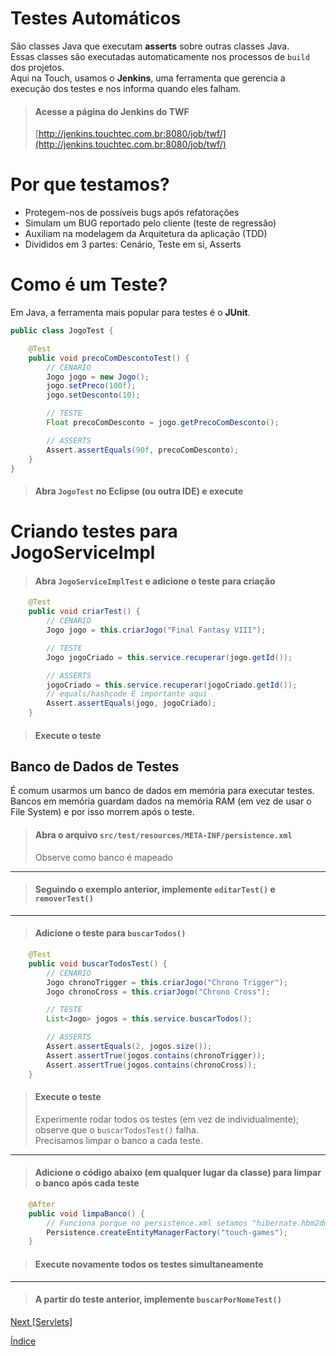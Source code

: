# Testes Automáticos

São classes Java que executam **asserts** sobre outras classes Java.  
Essas classes são executadas automaticamente nos processos de `build` dos projetos.  
Aqui na Touch, usamos o **Jenkins**, uma ferramenta que gerencia a execução dos testes e nos informa quando eles falham. 

> #### Acesse a página do Jenkins do TWF
> [http://jenkins.touchtec.com.br:8080/job/twf/](http://jenkins.touchtec.com.br:8080/job/twf/)

# Por que testamos?
- Protegem-nos de possíveis bugs após refatorações
- Simulam um BUG reportado pelo cliente (teste de regressão)
- Auxiliam na modelagem da Arquitetura da aplicação (TDD)
- Divididos em 3 partes: Cenário, Teste em si, Asserts

# Como é um Teste?
Em Java, a ferramenta mais popular para testes é o **JUnit**.

```java
public class JogoTest {

    @Test
    public void precoComDescontoTest() {
        // CENARIO
        Jogo jogo = new Jogo();
        jogo.setPreco(100f);
        jogo.setDesconto(10);

        // TESTE
        Float precoComDesconto = jogo.getPrecoComDesconto();

        // ASSERTS
        Assert.assertEquals(90f, precoComDesconto);
    }
}
```

> #### Abra `JogoTest` no **Eclipse** (ou outra IDE) e execute

# Criando testes para JogoServiceImpl

> #### Abra `JogoServiceImplTest` e adicione o teste para criação

```java
    @Test
    public void criarTest() {
        // CENARIO
        Jogo jogo = this.criarJogo("Final Fantasy VIII");

        // TESTE
        Jogo jogoCriado = this.service.recuperar(jogo.getId());

        // ASSERTS
        jogoCriado = this.service.recuperar(jogoCriado.getId());
        // equals/hashcode É importante aqui
        Assert.assertEquals(jogo, jogoCriado);
    }

```

> #### Execute o teste

## Banco de Dados de Testes

É comum usarmos um banco de dados em memória para executar testes.  
Bancos em memória guardam dados na memória RAM (em vez de usar o File System) e por isso morrem após o teste.  

> #### Abra o arquivo `src/test/resources/META-INF/persistence.xml`
> Observe como banco é mapeado

---

> #### Seguindo o exemplo anterior, implemente `editarTest()` e `removerTest()`

---

> #### Adicione o teste para `buscarTodos()`

```java
    @Test
    public void buscarTodosTest() {
        // CENARIO
        Jogo chronoTrigger = this.criarJogo("Chrono Trigger");
        Jogo chronoCross = this.criarJogo("Chrono Cross");

        // TESTE
        List<Jogo> jogos = this.service.buscarTodos();

        // ASSERTS
        Assert.assertEquals(2, jogos.size());
        Assert.assertTrue(jogos.contains(chronoTrigger));
        Assert.assertTrue(jogos.contains(chronoCross));
    }
```

> #### Execute o teste
> Experimente rodar todos os testes (em vez de individualmente); observe que o `buscarTodosTest()` falha.  
> Precisamos limpar o banco a cada teste.

---

> #### Adicione o código abaixo (em qualquer lugar da classe) para limpar o banco **após** cada teste

```java
    @After
    public void limpaBanco() {
        // Funciona porque no persistence.xml setamos "hibernate.hbm2ddl.auto=create-drop"
        Persistence.createEntityManagerFactory("touch-games");
    }
```

> #### Execute novamente todos os testes simultaneamente 

---

> #### A partir do teste anterior, implemente `buscarPorNomeTest()`

[Next [Servlets]](SERVLETS.md)

[Índice](index.md)
